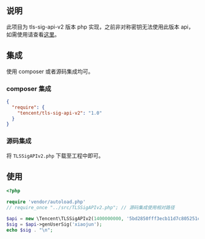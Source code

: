 ## 说明
此项目为 tls-sig-api-v2 版本 php 实现，之前非对称密钥无法使用此版本 api，如需使用请查看[这里](https://github.com/tencentyun/tls-sig-api-php)。

## 集成
使用 composer 或者源码集成均可。

### composer 集成
``` json
{
  "require": {
    "tencent/tls-sig-api-v2": "1.0"
  }
}
```

### 源码集成
将 `TLSSigAPIv2.php` 下载至工程中即可。

## 使用
``` php
<?php

require 'vendor/autoload.php'
// require_once "../src/TLSSigAPIv2.php"; // 源码集成使用相对路径 

$api = new \Tencent\TLSSigAPIv2(1400000000, '5bd2850fff3ecb11d7c805251c51ee463a25727bddc2385f3fa8bfee1bb93b5e');
$sig = $api->genUserSig('xiaojun');
echo $sig . "\n";
```
